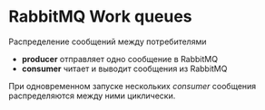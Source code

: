 # RabbitMQ Work queues

Распределение сообщений между потребителями

* **producer** отправляет одно сообщение в RabbitMQ
* **consumer** читает и выводит сообщения из RabbitMQ

При одновременном запуске нескольких *consumer* сообщения распределяются между ними циклически.
